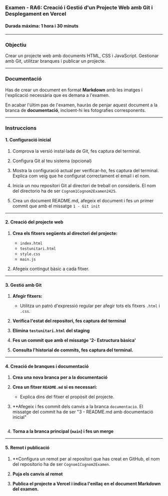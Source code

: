 ### **Examen - RA6: Creació i Gestió d'un Projecte Web amb Git i Desplegament en Vercel**

#### **Durada máxima**: 1 hora i 30 minuts

---

### **Objectiu**  
Crear un projecte web amb documents HTML, CSS i JavaScript. 
Gestionar amb Git, utilitzar branques i publicar un projecte.

---

### **Documentació**  
Has de crear un document en format **Markdown** amb les imatges i l'explicació necessària que es demana a l'examen.  

En acabar l'últim pas de l'examen, hauràs de penjar aquest document a la branca de **documentació**, incloent-hi les fotografies corresponents.

---

### **Instruccions**

#### **1. Configuració inicial**

1. Comprova la versió instal·lada de Git, fes captura del terminal.

2. Configura Git al teu sistema (opcional)

3. Mostra la configuració actual per verificar-ho, fes captura del terminal. Explica com veig que he configurat correctament el email i el nom.

5. Inicia un nou repositori Git al directori de treball on consideris. El nom del directorio ha de ser `Cognom1Cognom2Examen2425`.

6. Crea un document README.md, afegeix el document i fes un primer commit que amb el missatge `1 - Git init`
---

#### **2. Creació del projecte web**

1. **Crea els fitxers següents al directori del projecte:**  
   - `index.html`
   - `testunitari.html`
   - `style.css`  
   - `main.js`  

2. Afegeix contingut bàsic a cada fitxer.

---

#### **3. Gestió amb Git**

1. **Afegir fitxers:**  
   - Utilitza un patró d'expressió regular per afegir tots els fitxers `.html` i `.css`.    

2. **Verifica l'estat del repositori, fes captura del terminal**  

3. **Elimina `testunitari.html` del staging**  

4. **Fes un commit que amb el missatge '2- Estructura bàsica'**  
 
5. **Consulta l'historial de commits, fes captura del terminal.**  
---

#### **4. Creació de branques i documentació**

1. **Crea una nova branca per a la documentació** 

2. **Crea un fitxer `README.md` si es necessari:**  
   - Explica dins del fitxer el propòsit del projecte.  

3. **Afegeix i fes commit dels canvis a la branca `documentacio`. 
El missatge del commit ha de ser "3 - README.md amb documentació inicial"
   ```

4. **Torna a la branca principal (`main`) i fes un merge** 
   
---

#### **5. Remot i publicació**

1. **Configura un remot per al repositori que has creat en GitHub, el nom del repositorio ha de ser `Cognom1Cognom2Examen`.

2. **Puja els canvis al remot**

4. **Publica el projecte a Vercel i indica l'enllaç en el document Markdown del examen.**

